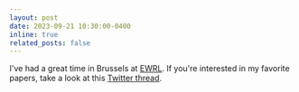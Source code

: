 ```yaml
---
layout: post
date: 2023-09-21 10:30:00-0400
inline: true
related_posts: false
---
```


I've had a great time in Brussels at [EWRL](https://ewrl.wordpress.com/ewrl16-2023/). If you're interested in my favorite papers, take a look at this [Twitter thread](https://twitter.com/The_Eimer/status/1704759665484075302).

